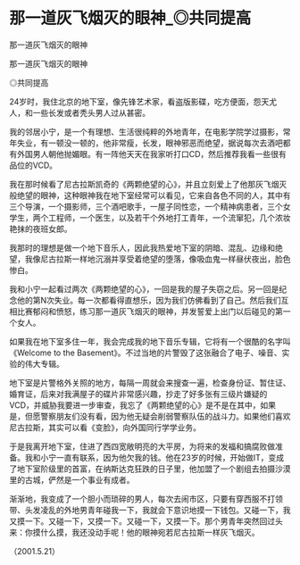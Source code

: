 # 那一道灰飞烟灭的眼神_◎共同提高

那一道灰飞烟灭的眼神

那一道灰飞烟灭的眼神

◎共同提高

24岁时，我住北京的地下室，像先锋艺术家，看盗版影碟，吃方便面，怨天尤人，和一些长发或者秃头男人过从甚密。

我的邻居小宁，是一个有理想、生活很纯粹的外地青年，在电影学院学过摄影，常年失业，有一顿没一顿的，他非常瘦，长发，眼神邪恶而绝望，据说每次去酒吧都有外国男人朝他抛媚眼。有一阵他天天在我家听打口CD，然后推荐我看一些很有品位的VCD。

我在那时候看了尼古拉斯凯奇的《两颗绝望的心》，并且立刻爱上了他那灰飞烟灭般绝望的眼神，这种眼神我在地下室经常可以看见，它来自各色不同的人，其中有三个导演，一个摄影师，三个酒吧歌手，一屋子同性恋，一个精神病患者，三个女学生，两个工程师，一个医生，以及若干个外地打工青年，一个流窜犯，几个浓妆艳抹的夜班女郎。

我那时的理想是做一个地下音乐人，因此我热爱地下室的阴暗、混乱、边缘和绝望，我像尼古拉斯一样地沉溺并享受着绝望的堕落，像吸血鬼一样昼伏夜出，脸色惨白。

我和小宁一起看过两次《两颗绝望的心》，一回是我的屋子失窃之后。另一回是纪念他的第N次失业。每一次都看得直想乐，因为我们仿佛看到了自己。然后我们互相比赛郁闷和愤怒，练习那一道灰飞烟灭的眼神，并发誓爱上出门以后碰见的第一个女人。

如果我在地下室多住一年，我会完成我的地下音乐专辑，它将有一个很酷的名字叫《Welcome to the Basement》。不过当地的片警毁了这张融合了电子、噪音、实验的伟大专辑。

地下室是片警格外关照的地方，每隔一周就会来搜查一遍，检查身份证、暂住证、婚育证，后来对我满屋子的碟片非常感兴趣，抄走了好多张有三级片嫌疑的VCD，并威胁我要进一步审查，我忘了《两颗绝望的心》是不是在其中，如果是，但愿警察朋友们没有看，因为他无疑会削弱警察队伍的战斗力。如果他们喜欢尼古拉斯，其实可以看《变脸》，向外国同行学学业务。

于是我离开地下室，住进了西四宽敞明亮的大平房，为将来的发福和搞腐败做准备。我和小宁一直有联系，因为他欠我的钱。他在23岁的时候，开始做IT，变成了地下室阶级里的首富，在纳斯达克狂跌的日子里，他加盟了一个剧组去拍摄沙漠里的古城，俨然是一个事业有成者。

渐渐地，我变成了一个胆小而琐碎的男人，每次去闹市区，只要有穿西服不打领带、头发凌乱的外地男青年碰我一下，我就会下意识地摸一下钱包。又碰一下，我又摸一下。又碰一下，又摸一下。又碰一下，又摸一下。那个男青年突然回过头来：你摸什么摸，我还没动手呢！他的眼神宛若尼古拉斯一样灰飞烟灭。

（2001.5.21）